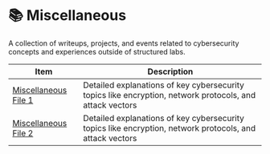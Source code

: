 # 📚 Miscellaneous

A collection of writeups, projects, and events related to cybersecurity concepts and experiences outside of structured labs.

| Item | Description |
|------|-------------|
| [Miscellaneous File 1](miscellaneous-writeups-1.md) | Detailed explanations of key cybersecurity topics like encryption, network protocols, and attack vectors |
| [Miscellaneous File 2](,iscellaneous-writeups-2.md) | Detailed explanations of key cybersecurity topics like encryption, network protocols, and attack vectors |
